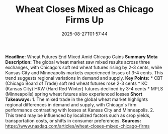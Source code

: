 ﻿---
title: "Wheat Closes Mixed as Chicago Firms Up"
date: "2025-08-27T01:57:44"
category: "Markets"
summary: ""
slug: "wheat closes mixed as chicago firms up"
source_urls:
  - "https://www.nasdaq.com/articles/wheat-closes-mixed-chicago-firms"
seo:
  title: "Wheat Closes Mixed as Chicago Firms Up | Hash n Hedge"
  description: ""
  keywords: ["news", "markets", "brief"]
---
**Headline:** Wheat Futures End Mixed Amid Chicago Gains  **Summary Meta Description:** The global wheat market saw mixed results across three exchanges, with Chicago's soft red wheat futures rising by 2-3 cents, while Kansas City and Minneapolis markets experienced losses of 3-4 cents. This trend suggests regional variations in demand and supply.  **Key Points:**  * CBT (Chicago Board of Trade) soft red wheat futures rose 2-3 cents * KC (Kansas City) HRW (Hard Red Winter) futures declined by 3-4 cents * MPLS (Minneapolis) spring wheat futures also experienced losses  **Short Takeaways:**  1. The mixed trade in the global wheat market highlights regional differences in demand and supply, with Chicago's firm performance contrasting with losses at Kansas City and Minneapolis. 2. This trend may be influenced by localized factors such as crop yields, transportation costs, or shifts in consumer preferences.  **Sources:** https://www.nasdaq.com/articles/wheat-closes-mixed-chicago-firms 

